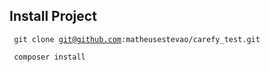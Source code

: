 ## Install Project

<code> git clone git@github.com:matheusestevao/carefy_test.git </code>

<code> composer install </code>

